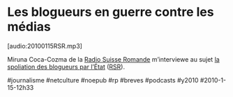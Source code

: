 # Les blogueurs en guerre contre les médias

[audio:20100115RSR.mp3]

Miruna Coca-Cozma de la [Radio Suisse Romande](http://www.rsr.ch/la-1ere/medialogues/) m’interviewe au sujet [la spoliation des blogueurs par l’État](../../2009/12/l%E2%80%99etat-spolie-les-blogueurs.md) ([RSR](http://blog.tcrouzet.com/audio_tc/20100115RSR.mp3)).



#journalisme #netculture #noepub #rp #breves #podcasts #y2010 #2010-1-15-12h33
